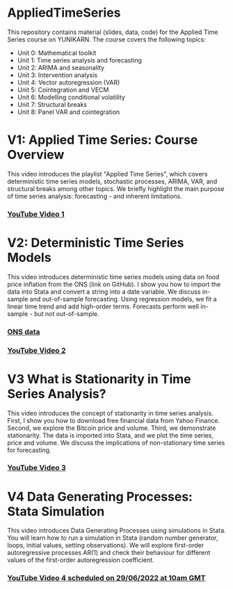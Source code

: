 # AppliedTimeSeries
This repository contains material (slides, data, code) for the Applied Time Series course on YUNIKARN. The course covers the following topics:
- Unit 0: Mathematical toolkit
- Unit 1: Time series analysis and forecasting
- Unit 2: ARIMA and seasonality
- Unit 3: Intervention analysis
- Unit 4: Vector autoregression (VAR)
- Unit 5: Cointegration and VECM
- Unit 6: Modelling conditional volatility
- Unit 7: Structural breaks
- Unit 8: Panel VAR and cointegration

# V1: Applied Time Series: Course Overview
This video introduces the playlist "Applied Time Series", which covers deterministic time series models, stochastic processes, ARIMA, VAR, and structural breaks among other topics. We briefly highlight the main purpose of time series analysis: forecasting - and inherent limitations. 
### [YouTube Video 1](https://youtu.be/Y6Im7Mvknlg)

# V2: Deterministic Time Series Models
This video introduces deterministic time series models using data on food price inflation from the ONS (link on GitHub). I show you how to import the data into Stata and convert a string into a date variable. We discuss in-sample and out-of-sample forecasting. Using regression models, we fit a linear time trend and add high-order terms. Forecasts perform well in-sample - but not out-of-sample.
### [ONS data](https://www.ons.gov.uk/economy/inflationandpriceindices/datasets/consumerpriceindices)
### [YouTube Video 2](https://youtu.be/HiVjD3v1yoQ)

# V3 What is Stationarity in Time Series Analysis?
This video introduces the concept of stationarity in time series analysis. First, I show you how to download free financial data from Yahoo Finance. Second, we explore the Bitcoin price and volume. Third, we demonstrate stationarity. The data is imported into Stata, and we plot the time series, price and volume. We discuss the implications of non-stationary time series for forecasting.
### [YouTube Video 3](https://youtu.be/1Ygv-4SSqQE)

# V4 Data Generating Processes: Stata Simulation
This video introduces Data Generating Processes using simulations in Stata. You will learn how to run a simulation in Stata (random number generator, loops, initial values, setting observations). We will explore first-order autoregressive processes AR(1) and check their behaviour for different values of the first-order autoregression coefficient. 
### [YouTube Video 4 scheduled on 29/06/2022 at 10am GMT](https://youtu.be/mUc9MipVgYk)
